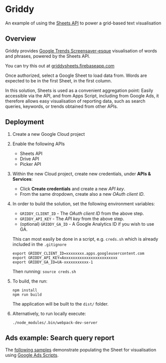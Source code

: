 # Griddy

An example of using the [Sheets API](https://developers.google.com/sheets/api/) to power a grid-based text visualisation

## Overview

Griddy provides [Google Trends Screensaver-esque](https://www.google.com/trends/hottrends/visualize?nrow=3&ncol=4) visualisation of words and phrases, powered by the Sheets API.

You can try this out at [griddysheets.firebaseapp.com](https://griddysheets.firebaseapp.com)

Once authorized, select a Google Sheet to load data from. Words are expected to be in the first Sheet, in the first column.

In this solution, Sheets is used as a convenient aggregation point: Easily accessible via the API, and from Apps Script, including from Google Ads, it therefore allows easy
visualisation of reporting data, such as search queries, keywords, or trends obtained from other APIs.

## Deployment

1.  Create a new Google Cloud project

1.  Enable the following APIs

    *   Sheets API
    *   Drive API
    *   Picker API

1.  Within the new Cloud project, create new credentials, under **APIs & Services**:

    *   Click **Create credentials** and create a new *API key*.
    *   From the same dropdown, create also a new *OAuth client ID*.

1.  In order to build the solution, set the following environment variables:

    *   `GRIDDY_CLIENT_ID` - The *OAuth client ID* from the above step.
    *   `GRIDDY_API_KEY` - The *API key* from the above step.
    *   (optional) `GRIDDY_GA_ID` - A Google Analytics ID if you wish to use GA.

    This can most easily be done in a script, e.g. `creds.sh` which is already included in the `.gitignore`

    ```shell
    export GRIDDY_CLIENT_ID=xxxxxxxx.apps.googleusercontent.com
    export GRIDDY_API_KEY=Axxxxxxxxxxxxxxxxxxxxxxxx
    export GRIDDY_GA_ID=UA-xxxxxxxxxxx-1
    ```

    Then running: `source creds.sh`

1.  To build, the  run:

    ```shell
    npm install
    npm run build
    ```

    The application will be built to the `dist/` folder.

1.  Alternatively, to run locally execute:


    ```
    ./node_modules/.bin/webpack-dev-server
    ```

## Ads example: Search query report

The [following samples](ads/) demonstrate populating the Sheet for visualisation using [Google Ads Scripts](https://developers.google.com/google-ads/scripts/).
